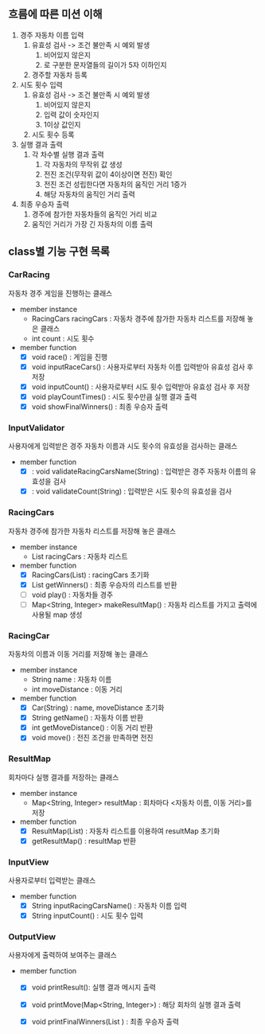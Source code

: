 ## 흐름에 따른 미션 이해

1. 경주 자동차 이름 입력
   1. 유효성 검사 -> 조건 불만족 시 예외 발생
      1. 비어있지 않은지
      2. 로 구분한 문자열들의 길이가 5자 이하인지
   2. 경주할 자동차 등록
2. 시도 횟수 입력
   1. 유효성 검사 -> 조건 불만족 시 예외 발생
      1. 비어있지 않은지
      2. 입력 값이 숫자인지
      3. 1이상 값인지
   2. 시도 횟수 등록
3. 실행 결과 출력
   1. 각 차수별 실행 결과 출력
      1. 각 자동차의 무작위 값 생성
      2. 전진 조건(무작위 값이 4이상이면 전진) 확인
      3. 전진 조건 성립한다면 자동차의 움직인 거리 1증가
      4. 해당 자동차의 움직인 거리 출력
4. 최종 우승자 출력
   1. 경주에 참가한 자동차들의 움직인 거리 비교
   2. 움직인 거리가 가장 긴 자동차의 이름 출력

## class별 기능 구현 목록

### CarRacing
자동차 경주 게임을 진행하는 클래스

- member instance
  - RacingCars racingCars : 자동차 경주에 참가한 자동차 리스트를 저장해 놓은 클래스
  - int count : 시도 횟수
- member function
  - [x] void race() : 게임을 진행
  - [x] void inputRaceCars() : 사용자로부터 자동차 이름 입력받아 유효성 검사 후 저장
  - [x] void inputCount() : 사용자로부터 시도 횟수 입력받아 유효성 검사 후 저장
  - [x] void playCountTimes() : 시도 횟수만큼 실행 결과 출력
  - [x] void showFinalWinners() : 최종 우승자 출력

### InputValidator
사용자에게 입력받은 경주 자동차 이름과 시도 횟수의 유효성을 검사하는 클래스

- member function
  - [x] : void validateRacingCarsName(String) : 입력받은 경주 자동차 이름의 유효성을 검사
  - [x] : void validateCount(String) : 입력받은 시도 횟수의 유효성을 검사

### RacingCars
자동차 경주에 참가한 자동차 리스트를 저장해 놓은 클래스

- member instance
   - List<String> racingCars : 자동차 리스트
- member function
   - [x] RacingCars(List<String>) : racingCars 초기화
   - [x] List <String> getWinners() : 최종 우승자의 리스트를 반환
   - [ ] void play() : 자동차들 경주
   - [ ] Map<String, Integer> makeResultMap() : 자동차 리스트를 가지고 출력에 사용될 map 생성
  
### RacingCar
자동차의 이름과 이동 거리를 저장해 놓는 클래스

- member instance
   - String name : 자동차 이름
   - int moveDistance : 이동 거리
- member function
   - [x] Car(String) : name, moveDistance 초기화
   - [x] String getName() : 자동차 이름 반환
   - [x] int getMoveDistance() : 이동 거리 반환
   - [x] void move() : 전진 조건을 만족하면 전진

### ResultMap
회차마다 실행 결과를 저장하는 클래스

- member instance
  - Map<String, Integer> resultMap : 회차마다 <자동차 이름, 이동 거리>를 저장
- member function
  - [x] ResultMap(List<RacingCar>) : 자동차 리스트를 이용하여 resultMap 초기화
  - [x] getResultMap() : resultMap 반환

### InputView
사용자로부터 입력받는 클래스

- member function
  - [x] String inputRacingCarsName() : 자동차 이름 입력
  - [x] String inputCount() : 시도 횟수 입력

### OutputView
사용자에게 출력하여 보여주는 클래스

- member function
   - [x] void printResult(): 실행 결과 메시지 출력
   - [x] void printMove(Map<String, Integer>) : 해당 회차의 실행 결과 출력
   - [x] void printFinalWinners(List <String>) : 최종 우승자 출력

